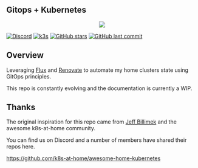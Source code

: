## Gitops + Kubernetes

<p align="center"><img src="https://i.imgur.com/p1RzXjQ.png"><br></p>

[![Discord](https://img.shields.io/badge/discord-chat-7289DA.svg?maxAge=60&style=flat-square)](https://discord.gg/Yv2gzFy)    [![k3s](https://img.shields.io/badge/k3s-v1.20.4-orange?style=flat-square)](https://k3s.io/)    [![GitHub stars](https://img.shields.io/github/stars/rust84/k8s-gitops?color=green&style=flat-square)](https://github.com/rust84/k8s-gitops/stargazers)    [![GitHub last commit](https://img.shields.io/github/last-commit/rust84/k8s-gitops?color=purple&style=flat-square)](https://github.com/rust84/k8s-gitops/commits/master)

## Overview

Leveraging [Flux](https://toolkit.fluxcd.io/) and [Renovate](https://github.com/renovatebot/renovate) to automate my home clusters state using GitOps principles.

This repo is constantly evolving and the documentation is currently a WIP.

## Thanks

The original inspiration for this repo came from [Jeff Billimek](https://github.com/billimek) and the awesome k8s-at-home community.

You can find us on Discord and a number of members have shared their repos here.

https://github.com/k8s-at-home/awesome-home-kubernetes
